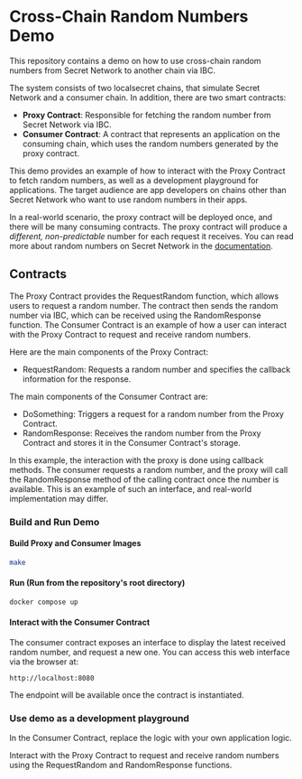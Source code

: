 # Cross-Chain Random Numbers Demo

This repository contains a demo on how to use cross-chain random numbers from Secret Network to another chain via IBC. 

The system consists of two localsecret chains, that simulate Secret Network and a consumer chain. In addition, there are two smart contracts:

* **Proxy Contract**: Responsible for fetching the random number from Secret Network via IBC.
* **Consumer Contract**: A contract that represents an application on the consuming chain, which uses the random numbers generated by the proxy contract.

This demo provides an example of how to interact with the Proxy Contract to fetch random numbers, as well as a development playground for applications. The target audience are app developers on chains other than Secret Network who want to use random numbers in their apps.

In a real-world scenario, the proxy contract will be deployed once, and there will be many consuming contracts. The proxy contract will produce a *different, non-predictable* number for 
each request it receives. You can read more about random numbers on Secret Network in the [documentation](https://docs.scrt.network/secret-network-documentation/development/secret-contract-fundamentals/available-native-features-modules/secret-vrf-on-chain-randomness).

## Contracts

The Proxy Contract provides the RequestRandom function, which allows users to request a random number. The contract then sends the random number via IBC, which can be received using the RandomResponse function. The Consumer Contract is an example of how a user can interact with the Proxy Contract to request and receive random numbers.

Here are the main components of the Proxy Contract:

* RequestRandom: Requests a random number and specifies the callback information for the response.

The main components of the Consumer Contract are:

* DoSomething: Triggers a request for a random number from the Proxy Contract.
* RandomResponse: Receives the random number from the Proxy Contract and stores it in the Consumer Contract's storage.

In this example, the interaction with the proxy is done using callback methods. The consumer requests a random number, and the proxy will call the RandomResponse method of the 
calling contract once the number is available. This is an example of such an interface, and real-world implementation may differ.

### Build and Run Demo

#### Build Proxy and Consumer Images
```bash
make
```

#### Run (Run from the repository's root directory)
```bash
docker compose up
```

#### Interact with the Consumer Contract

The consumer contract exposes an interface to display the latest received random number, and request a new one.
You can access this web interface via the browser at:
```
http://localhost:8080
```
The endpoint will be available once the contract is instantiated.

### Use demo as a development playground

In the Consumer Contract, replace the logic with your own application logic.

Interact with the Proxy Contract to request and receive random numbers using the RequestRandom and RandomResponse functions.